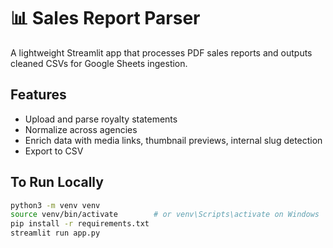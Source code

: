 # 📊 Sales Report Parser

A lightweight Streamlit app that processes PDF sales reports and outputs cleaned CSVs for Google Sheets ingestion.

## Features

- Upload and parse royalty statements
- Normalize across agencies
- Enrich data with media links, thumbnail previews, internal slug detection
- Export to CSV

## To Run Locally

```bash
python3 -m venv venv
source venv/bin/activate        # or venv\Scripts\activate on Windows
pip install -r requirements.txt
streamlit run app.py
```
